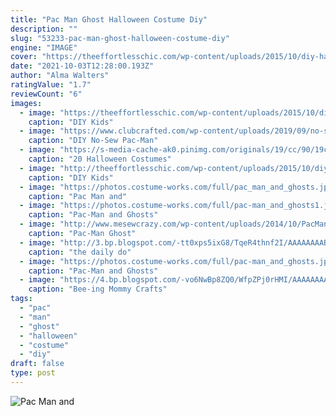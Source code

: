 ```yaml
---
title: "Pac Man Ghost Halloween Costume Diy"
description: ""
slug: "53233-pac-man-ghost-halloween-costume-diy"
engine: "IMAGE"
cover: "https://theeffortlesschic.com/wp-content/uploads/2015/10/diy-halloween-kids-pac-man-costume-5.jpg"
date: "2021-10-03T12:28:00.193Z"
author: "Alma Walters"
ratingValue: "1.7"
reviewCount: "6"
images:
  - image: "https://theeffortlesschic.com/wp-content/uploads/2015/10/diy-halloween-kids-pac-man-costume-5.jpg"
    caption: "DIY Kids"
  - image: "https://www.clubcrafted.com/wp-content/uploads/2019/09/no-sew-pacman-costume-halloween-3-683x1024.jpg"
    caption: "DIY No-Sew Pac-Man"
  - image: "https://s-media-cache-ak0.pinimg.com/originals/19/cc/90/19cc908760e7447172beae42f6d111ff.jpg"
    caption: "20 Halloween Costumes"
  - image: "http://theeffortlesschic.com/wp-content/uploads/2015/10/diy-halloween-kids-pac-man-costume-2.jpeg"
    caption: "DIY Kids"
  - image: "https://photos.costume-works.com/full/pac_man_and_ghosts.jpg"
    caption: "Pac Man and"
  - image: "https://photos.costume-works.com/full/pac-man_and_ghosts1.jpg"
    caption: "Pac-Man and Ghosts"
  - image: "http://www.mesewcrazy.com/wp-content/uploads/2014/10/PacMan-Ghost-Collage.jpg"
    caption: "Pac-Man Ghost"
  - image: "http://3.bp.blogspot.com/-tt0xps5ixG8/TqeR4thnf2I/AAAAAAAAB5U/3fCmbnIaM3A/s1600/P1010029.jpg"
    caption: "the daily do"
  - image: "https://photos.costume-works.com/full/pac-man_and_ghosts.jpg"
    caption: "Pac-Man and Ghosts"
  - image: "https://4.bp.blogspot.com/-vo6NwBp8ZQ0/WfpZPj0rHMI/AAAAAAAADWo/vOjEF3FZBUwjLfXC8uBr-a7XYxGqUwxvgCEwYBhgL/s1600/Pacman.jpg"
    caption: "Bee-ing Mommy Crafts"
tags:
  - "pac"
  - "man"
  - "ghost"
  - "halloween"
  - "costume"
  - "diy"
draft: false
type: post
---
```



![Pac Man and](https://photos.costume-works.com/full/pac_man_and_ghosts.jpg "Pac Man and")


<!--inArticleAds-->

<!--galleryOne-->


<!--inArticleAds-->

<!--galleryTwo-->


<!--galleryThree-->

